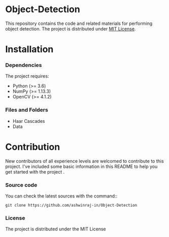 # Object-Detection
This repository contains the code and related materials for performing object detection. The project is distributed under [MIT License](https://github.com/ashwinraj-in/Object-Detection/blob/master/LICENSE).

# Installation

### Dependencies

The project requires:

  - Python (>= 3.6)
  - NumPy (>= 1.13.3)
  - OpenCV (>= 4.1.2)

### Files and Folders

  - Haar Cascades
  - Data
  

# Contribution

New contributors of all experience levels are welcomed to contribute to this project. 
I've included some basic information in this README to help you get started with the project .

### Source code

You can check the latest sources with the command::

    git clone https://github.com/ashwinraj-in/Object-Detection

###  License

The project is distributed under the MIT License
